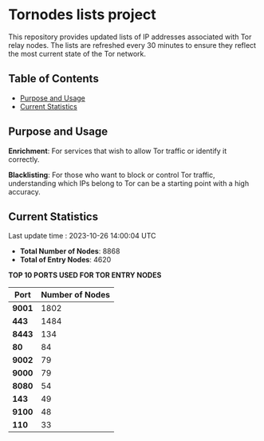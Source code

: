 # Tornodes lists project

This repository provides updated lists of IP addresses associated with Tor relay nodes. The lists are refreshed every 30 minutes to ensure they reflect the most current state of the Tor network.

## Table of Contents

- [Purpose and Usage](#purpose-and-usage)
- [Current Statistics](#current-statistics)


## Purpose and Usage

**Enrichment**: For services that wish to allow Tor traffic or identify it correctly.

**Blacklisting**: For those who want to block or control Tor traffic, understanding which IPs belong to Tor can be a starting point with a high accuracy.

## Current Statistics

Last update time : 2023-10-26 14:00:04 UTC

- **Total Number of Nodes**: 8868
- **Total of Entry Nodes**: 4620

**TOP 10 PORTS USED FOR TOR ENTRY NODES**

| **Port** | **Number of Nodes** |
|------|-----------------|
| **9001**   | 1802  |
| **443**   | 1484  |
| **8443**   | 134  |
| **80**   | 84  |
| **9002**   | 79  |
| **9000**   | 79  |
| **8080**   | 54  |
| **143**   | 49  |
| **9100**   | 48  |
| **110**   | 33  |

